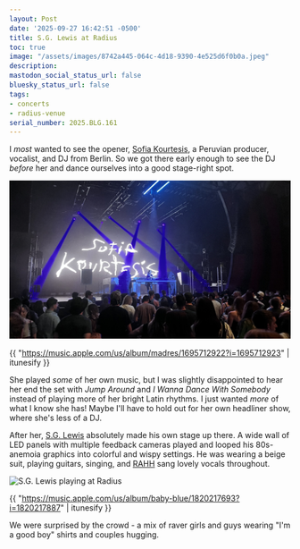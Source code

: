 ```yaml
---
layout: Post
date: '2025-09-27 16:42:51 -0500'
title: S.G. Lewis at Radius
toc: true
image: "/assets/images/8742a445-064c-4d18-9390-4e525d6f0b0a.jpeg"
description:
mastodon_social_status_url: false
bluesky_status_url: false
tags:
- concerts
- radius-venue
serial_number: 2025.BLG.161
---
```

I *most* wanted to see the opener, [Sofia Kourtesis](https://sofiakourtesis.com/), a Peruvian producer, vocalist, and DJ from Berlin. So we got there early enough to see the DJ _before_ her and dance ourselves into a good stage-right spot. 

![Sofia Kourtesis playing at Radius](/assets/images/8742a445-064c-4d18-9390-4e525d6f0b0a.jpeg)

{{ "https://music.apple.com/us/album/madres/1695712922?i=1695712923" | itunesify }}

She played _some_ of her own music, but I was slightly disappointed to hear her end the set with _Jump Around_ and _I Wanna Dance With Somebody_ instead of playing more of her bright Latin rhythms. I just wanted _more_ of what I know she has! Maybe I'll have to hold out for her own headliner show, where she's less of a DJ.

After her, [S.G. Lewis](https://www.bigfamily.music/artists/sg-lewis) absolutely made his own stage up there. A wide wall of LED panels with multiple feedback cameras played and looped his 80s-anemoia graphics into colorful and wispy settings. He was wearing a beige suit, playing guitars, singing, and [RAHH](https://www.iamrahh.com/) sang lovely vocals throughout.

![S.G. Lewis playing at Radius](/assets/images/66666172-4ba4-4be0-89c7-1ab766995728.gif)

{{ "https://music.apple.com/us/album/baby-blue/1820217693?i=1820217887" | itunesify }}

We were surprised by the crowd - a mix of raver girls and guys wearing "I'm a good boy" shirts and couples hugging.
